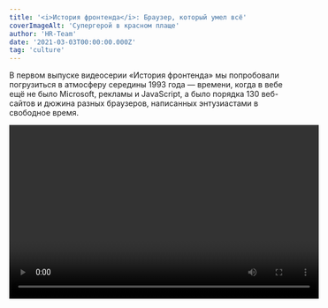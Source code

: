 ```yaml
---
title: '<i>История фронтенда</i>: Браузер, который умел всё'
coverImageAlt: 'Супергерой в красном плаще'
author: 'HR-Team'
date: '2021-03-03T00:00:00.000Z'
tag: 'culture'
---
```


<Subtitle>В первом выпуске видеосерии «История фронтенда» мы попробовали погрузиться в атмосферу середины 1993 года — времени, когда в вебе ещё не было Microsoft, рекламы и JavaScript, а было порядка 130 веб-сайтов и дюжина разных браузеров, написанных энтузиастами в свободное время.</Subtitle>

<Video width="560" height="315">
    <iframe 
        width="100%"
        height="100%"
        src="https://www.youtube.com/embed/7nrDctGYOIk" 
        frameborder="0" 
        allow="accelerometer clipboard-write; encrypted-media; gyroscope; picture-in-picture" 
        allowfullscreen
    />
</Video>
<Caption size='l'>
    Этот пост — статья-компаньон к видеоролику об истории фронтенд-разработки. Если вы его ещё не смотрели, сделайте это <a href="https://www.youtube.com/watch?v=7nrDctGYOIk" target="_blank">сейчас</a>.
</Caption>

**М**ы выяснили, что некоторые из вещей, которые кажутся нам куда более поздним изобретением (например, таблицы стилей, встроенный в HTML-страницу JavaScript-код, вкладки, отображение PDF и многое другое), в начале 90-х не только обсуждались, но и были реализованы на практике. Мало того, оказалось, что рядом с корявым юным вебом процветал мир «офлайн-гипермедиа». И царил в нём HyperCard — система, где можно было создавать нечто вроде media-rich веб-сайтов, со сложнейшими встроенными скриптами и анимацией… только вот доступных лишь с местного носителя. Именно HyperCard вдохновил вундеркинда по имени Пэй-Юань Вэй создать такой же могучий гипермедиа-браузер со скриптами, только в Интернете. Но тут ошеломляющий успех браузера Mosaic похоронил всех конкурентов — и история веба пошла своим путём, снова вернувшись к подобным технологиям лишь в следующие 10 лет.

**Мы поподробнее расскажем о некоторых вопросах, затронутых в ролике, — а заодно приведём цитаты из источников и ссылки на интересные материалы.**


## Реконструкция двух первых браузеров: LMB и WWW

Внимательный зритель, возможно, обратил внимание на качественную эмуляцию в видео двух первых браузеров, разработанных в ЦЕРН — графического WorldWideWeb (позже его переименовали в Nexus, по понятным причинам) и текстового Line Mode Browser. Зачастую программы из того времени не то что сложно сэмулировать — их вообще уже не найти!

<Video width="560" height="315">
    <iframe 
        width="100%"
        height="100%"
        src="https://www.youtube.com/embed/3c3Rt6QbHDw?start=5" 
        frameborder="0" 
        allow="accelerometer clipboard-write; encrypted-media; gyroscope; picture-in-picture" 
        allowfullscreen
    />
</Video>
<Caption size='s'>
    Для сравнения — вот запись настоящего WorldWideWeb на «живом» NeXT Cube.
</Caption>

Это погружение в историю стало возможным благодаря проекту WorldWideWeb Rebuild Project, организованного в честь тридцатилетия первого браузера (а вместе с ним и Веба). В 2019 году <a href="https://worldwideweb.cern.ch/colophon/" target="_blank">десяток волонтёров-«хакеров»</a> (в классическом смысле) со всего мира съехались в Швейцарию, где за пять дней штурмовки и прототипирования воссоздали эти браузеры с помощью JavaScript и React — а вдобавок сопроводили их наглядной исторической справкой и другими плюшками (вроде <a href="https://worldwideweb.cern.ch/timeline/" target="_blank">анимированной инфографики</a>: на ней видно, как несколько технологических направлений пересеклись в 1990 году в той самой судьбоносной точке).

На сайтах двух подпроектов можно прочитать про <a href="https://worldwideweb.cern.ch/code/" target="_blank">приключения команды с исходниками</a> (спойлер: единственный сохранившийся образец не удалось скомпилировать), узнать, как они воссоздали <a href="https://worldwideweb.cern.ch/typography/" target="_blank">«пиксельную» Гельветику</a> в векторе и как реализовали <a href="https://line-mode.cern.ch/makingof/" target="_blank">посимвольный вывод</a> старого терминала (с помощью чёрного «занавеса», который приоткрывается по квадратику).

А здесь можно прочитать <a href="https://adactio.com/articles/15975" target="_blank">расшифровку доклада</a> этой рабочей группы, где они рассказывают об историческом контексте своего проекта и о трудностях, которые им пришлось преодолеть, а также осмысляют историю Веба.

## NeXT умер, но дело его живёт

Заслуживает внимания и сама машина, на которой Тиму Бернерсу-Ли удалось так быстро и сравнительно легко разработать свой браузер. Он сам это не раз отмечает — мол, именно благодаря простой и удобной экосистеме NeXTSTEP он смог быстро реализовать свою идею, не тратя драгоценное время на написание собственного интерфейса или текстового движка

<Quote 
    type='black'
    author="Тим Бернерс-Ли" 
    linkText="Записка о браузере WorldWideWeb" 
    linkHref="https://www.w3.org/People/Berners-Lee/WorldWideWeb.html"
>
  Я написал программу на компьютере NeXT. Это дало мне преимущество в виде замечательных инструментов — классная была среда в целом. По сути, я мог за пару месяцев сделать то, что пришлось бы делать около года на других платформах, потому что на NeXT многое уже было сделано за меня. Там был конструктор приложений, где можно было делать меню быстрее, чем ты их придумываешь. Были все компоненты, чтобы сделать WYSIWYG («что вижу, то и будет», то есть прямое редактирование текста на экране, как он будет печататься или выводиться) текстовый процессор. Мне оставалось лишь добавить гипертекст (добавив подкласс объекта Text)
</Quote>

Инструменты, о которых говорит Бернерс-Ли — это NeXTSTEP, программный комплекс, поставлявшийся вместе с компьютером NeXT. В него входила не только операционная система (имевшая собственное название, Mach) и приложения вроде часов, почтового клиента и органайзера, но и полный комплекс средств разработки ПО. Задумка была в том, что владелец компьютера NeXT мог разработать на нём абсолютно любые приложения для того же NeXT (об этом прямо сказано во вступлении к <a href="http://vtda.org/docs/computing/NeXT/NeXT%200.9-1.0%20Release%20Description.pdf" target="_blank">Release Notes</a> к версии 0.9–1.0 системы).

Для этого, кроме языка Objective-C, в NeXTSTEP были встроены разнообразные «киты»: например, конструктор интерфейса и модуль текстового процессора с редактором стилей и WYSIWYG-редактированием.


<Video width="560" height="315">
    <iframe 
        width="100%"
        height="100%"
        src="https://www.youtube.com/embed/J36lUowZn8A?start=36" 
        frameborder="0" 
        allow="accelerometer clipboard-write; encrypted-media; gyroscope; picture-in-picture" 
        allowfullscreen
    />
</Video>
<Caption size='s'>
    Стив Джобс задвигает речь про всесильность своего компьютера для телезрителей (в которой мудро не упоминает ни одно из его реальных преимуществ). Фигурирует скрипач.
</Caption>

Так как идеологом всей этой системы был Стив Джобс, её наработки никуда не пропали: наоборот, её ноги до сих пор торчат из самых последних версий macOS.

Например, самый базовый класс для создания текста в macOS до сих пор <a href="https://developer.apple.com/documentation/appkit/nstext" target="_blank">называется NSText</a> (так же назывался стилевой движок, использованный Бернерсом-Ли). А входит он… правильно, в класс <a href="https://developer.apple.com/documentation/appkit/nsview" target="_blank">NSView</a>. И так далее — приставку NS довольно часто можно обнаружить в документации для разработки под Mac. И преемственность не только внешняя: так, <a href="https://developer.apple.com/library/archive/documentation/TextFonts/Conceptual/CocoaTextArchitecture/Introduction/Introduction.html" target="_blank">Cocoa text system</a>, система работы с текстом macOS, <a href="https://en.wikipedia.org/wiki/Cocoa_text_system" target="_blank">произошла</a> напрямую от NSText (посредством <a href="https://en.wikipedia.org/wiki/OpenStep" target="_blank">OpenStep</a> — официальной адаптации NeXTSTEP к другим платформам, которая в итоге сама <a href="https://en.wikipedia.org/wiki/Rhapsody_(operating_system)" target="_blank">легла в основу</a> Mac OS X).

<Video width="560" height="315">
    <iframe 
        width="100%"
        height="100%"
        src="https://www.youtube.com/embed/0sOyuiPtlok" 
        frameborder="0" 
        allow="accelerometer clipboard-write; encrypted-media; gyroscope; picture-in-picture" 
        allowfullscreen
    />
</Video>

А вот подробное видеосравнение интерфейса и возможностей NeXTSTEP с современным macOS. Тут уже лес торчащих ног застилает горизонт: от <a href="https://upload.wikimedia.org/wikipedia/en/1/1d/NeXTSTEP_desktop.png" target="_blank">стандартных менюшек и «док-панели»</a> до встроенных в систему шахмат и словаря. В современном macOS даже <a href="https://www.youtube.com/watch?t=394&v=0sOyuiPtlok&feature=youtu.be&ab_channel=ComputerClan" target="_blank">сохранилась одна gif-анимация</a> из NeXTSTEP!

**Да, а ещё на машинах NeXT разработали Doom и Quake.**

<Img 
    src='/images/dont-resize/ru/frontend-history-the-browser-that-could-do-everything/obama/all.gif' 
    alt='Барак Обама дропает микрофон' 
    withOutProcessing
    align='left'
>

## Многообраузие–1993: почему ЦЕРН не участвовал?

Что имел в виду Кайю, когда говорил про эту эпоху «Мы хотели от браузеров большего»? Если процитировать точнее, то он <a href="https://www.youtube.com/watch?t=283&v=x2GylLq59rI&feature=youtu.be&ab_channel=ChuckSeverance" target="_blank">выразился так</a>:

<Quote 
    type='black'
>
  ...Вот так же и с Mosaic. Он был довольно дрянной —  но его легче было установить. И он сразу обошёл то, что мы пытались сделать, — он просто нас на корню убил в части браузеров! Потому что мы пытались сделать более сложные вещи с браузером, чем Mosaic. Вот вам пример, что порой лучшее решение задавливают — или оно появляется гораздо позже, потому что лёгкое решение… Ну, оно как вирус, растёт быстрее всех.
</Quote>

Звучит немного непонятно: кто такие «мы» и что эти «мы» пытались сделать?

<Img imageName='photo_1' alt='Фотография Бернерса-Ли и Кайю' align='left'/>

Ведь Бернерса-Ли и Кайю нет среди создателей тогдашних популярных графических браузеров. Да, Кайю в какой-то момент написал первый простенький браузер для Macintosh (Samba), но в остальном был скорее менеджером, опытным ЦЕРНовским бюрократом, улаживающим дела; а браузер Бернерса-Ли для NeXT (Nexus) так никуда и не портировали. 

То есть, если читать краткую версию истории Веба, всё выглядит так: изобретатели предложили стандарт, выложили базовый фреймворк, сделали Веб общественным достоянием (кстати, как раз в результате многомесячного бодания Кайю с юридическим отделом ЦЕРН) — а потом умыли руки и уступили сцену молодым.

На самом деле у Бернерса-Ли было крайне чёткое и масштабное видение Веба как проекта — и очень сильные мнения по поводу того, какими должны быть веб-сайты, серверы и браузеры. Он крайне хотел «рулить» развитием Веба и пытался это делать. 

Но увы, размер его команды никогда не превышал 3-4 человек: сам Тим, Кайю и по одному практиканту у каждого (именно таким студентом был Жан-Франсуа Грофф, который упоминался в видео, — он написал библиотеки libwww, на которых были построены почти все ранние браузеры). У них просто не было людей, времени и денег на разработку сложных продуктов. Да, ЦЕРН обладал уникальным интернет-оборудованием (он был центром первого в Европе <a href="https://cerncourier.com/a/gigabits-the-grid-and-the-guinness-book-of-records/" target="_blank">мегабитного</a> бэкбона, первым установил мегабитную связь с США, а в 1991 году пропускал через себя <a href="https://information-technology.web.cern.ch/sites/information-technology.web.cern.ch/files/02_The%20role%20of%20CERN%20is%20the%20Internet-v6-Timing%2010-Museum.pptx" target="_blank">80% мирового интернет-трафика</a>) — но Веб оставался личным проектом Бернерса-Ли (как бы побочным продуктом его деятельности по улучшению интранета ЦЕРН и созданию удобной адресной книги для сотрудников).

<Video width="560" height="315">
    <iframe 
        width="100%"
        height="100%"
        src="https://www.youtube.com/embed/sBkY5NG3tck" 
        frameborder="0" 
        allow="accelerometer clipboard-write; encrypted-media; gyroscope; picture-in-picture" 
        allowfullscreen
    />
</Video>
<Caption size='s'>
    В этом видео Жан-Франсуа Грофф рассказывает, как встроил в рабочий церновский NeXT «хак», который открыл доступ гостевым пользователям по телнету: так они могли впервые запустить браузер и скачать свой (специалисты по безопасности пробивают лоб рукой).
</Caption>

<Video width="560" height="315">
    <iframe 
        width="100%"
        height="100%"
        src="https://www.youtube.com/embed/rKaAVobE-3k?start=1562" 
        frameborder="0" 
        allow="accelerometer clipboard-write; encrypted-media; gyroscope; picture-in-picture" 
        allowfullscreen
    />
</Video>
<Caption size='s'>
    А в этом <a href="https://www.youtube.com/watch?t=1561&v=rKaAVobE-3k&feature=youtu.be&ab_channel=ComputerHistoryMuseum" target="_blank">полуторачасовом интервью</a> Музею компьютерных технологий  Жан-Франсуа Грофф вспоминает об инструментах, которые тогда использовал, и вообще о своей жизни в ЦЕРНе. Например: «У меня тогда вся жизнь была в emacs, такой текстовый редактор, который мог всё, только разве что кофе не варил». А ещё он ночами работал, а днём катался на лыжах! Полную расшифровку видео см. <a href="https://computerhistory.org/wp-content/uploads/2016/08/CHM-Oral-History-Groff-102702210-05-01.pdf" target="_blank">здесь</a>.
</Caption>

Поэтому Бернерс-Ли тратил всё своё время и силы, пытаясь повлиять на тех, кто мог «раскрутить» Веб и стать его первыми «звёздами». —  Так, в 1992 году он выторговал у начальства командировку в США и объехал там всех людей, которые разрабатывали тогда браузеры (про его полный надежд визит к Пэй-Юань Вэю см. ниже).
Но большинство тогдашних веб-разработчиков так и остались «любителями».
Конечно, в отличие от одержимого Бернерса-Ли, им трудно было представить новый мир, где Вебом пользуется каждый, а веб-разработчики влияют на все сферы жизни. Поэтому, хотя они и работали в свободное время и не за страх, а за совесть, они не возлагали больших надежд на это хобби.


> **Бесполезный факт:** из всех ранних браузеров только один не базировался на библиотеке Гроффа libwww: это был Cello. Его автор Том Брюс написал интерпретатор и движок своего браузера с нуля. Вот тут Грофф слегка <a href="https://youtu.be/rKaAVobE-3k?t=1647" target="_blank">впечатляется</a>, узнав об этом в 2009 году.

К примеру, финские студенты, которые разработали один из первых браузеров Erwise, забросили свою программу после первой же версии и разбежались после выпуска. Другие, как Дэйв Рэггетт и Пэй-Юань Вэй, воспринимали свои браузеры прежде всего как научные инструменты для отработки новых технологий — **им не приходила в голову мысль сделать свой браузер коммерческим продуктом и прославиться**.

А тщеславному и общительному Марку Андриссену — пришла: как известно, он первым стал воспринимать свой браузер как продукт, а его разработку и поддержку — как работу. Но об этом в следующий раз — когда начнутся браузерные войны, а сам Андриссен станет одной из влиятельных сил, диктующих пути развития фронтенда.

## Неслучайная простота HTML

<Img imageName='photo_2' alt='Скриншот из редактора кода с тегами html' align='left'/>
<Caption size='s'>
    У первой версии HTML никогда не было номера; обычно её называют «0.9».
    <div>Впрочем, сразу после неё вышла версия 2.0.</div>
</Caption>

Язык разметки HTML за много лет претерпел много изменений, малых и больших. Но в нашем ролике можно увидеть, насколько радикально, даже шокирующе простым он был в самый момент своего появления.
И если вчитаться в историю работы его создателя Бернерса-Ли, можно понять, что это неслучайно. Он намеренно сделал HTML настолько простым и компактным, насколько мог, — и подчеркивал, что фокус в развитии Веба не должен идти по пути усложнения HTML, который он воспринимал лишь как связку, «клей» для других компонентов (исполняемого кода, медиаконтента и т. п.). Сам Бернерс-Ли сравнивал Веб с рыночной экономикой, а HTTP и HTML — с валютой, то есть единой конвенцией взаимодействия при бесконечном разнообразии товаров и услуг.

<Img imageName='photo_3' alt='Скриншот из редактора кода с тегами html' align='left'/>

**Мало того, простота HTML имела стратегические и дипломатические цели**. Так Бернерс-Ли надеялся снизить «боль адаптации» внутри ЦЕРНа — то есть на первом рубеже внедрения технологии. А на более широком уровне — максимально устранить «боль» от потребления веб-контента на любых комбинациях «железа», операционных систем и программ.

<Quote 
    type='black'
    linkText="Weaving the Web, T. Berners-Lee, 2000, p. 41" 
    linkHref="https://www.w3.org/People/Berners-Lee/Weaving/Overview.html"
>
  Так как я знал, что будет сложно убедить весь мир использовать новую информационную систему, я хотел перетянуть на свою сторону всех, кого мог.
</Quote>

Именно поэтому он сделал HTML внешне похожим на SGML (которым в виде SGML GUID пользовались в ЦЕРНе; <a href="https://www.w3.org/History/1992/nfs_dxcern_mirror/rpc/doc/User/rpcuser.sgml" target="_blank">пример</a>). Благодаря этому ЦЕРН столь безболезненно перешёл на WWW: порой уже существующие рабочие SGML-документы можно было превратить в читабельный HTML, просто <a href="https://www.w3.org/2012/08/history-of-the-web/origins.htm#c6p3" target="_blank">сменив</a> расширение файла с .sgml на .html! 

Поэтому же HTML так легко прощал ошибки: в отличие от идеологии SGML, он вообще не требовал строгого оформления документа (например, тегов `<body>` и `<head>` тогда ещё просто не было); а его интерпретатор просто обрабатывал знакомые теги, игнорировал и не отображал незнакомые — а всё, что осталось, выводил текстом.

Брайан Карделл (<a href="https://dev.opera.com/authors/brian-kardell/" target="_blank">Brian Kardell</a>) в своей «Крат(ень)кой истории Вселенной Веба» <a href="https://bkardell.com/blog/Brief-ish-History-of-The-Web-Part-2.html" target="_blank">приводит</a> красноречивый пример — самый старый из сохранившихся HTML-документов от 3 декабря 1990 года (<a href="https://www.w3.org/2012/08/history-of-the-web/origins.htm#c6p3" target="_blank">ссылка</a>). 

В нём нет ни `doctype`, ни `<html>`, ни `<head>`, ни `<title>`, ни `<body>`. А в конце — закрывающий тег с перепутанными буквами (`</lo>` вместо `</ol>`). И ничего: он отображался тогда, и легко отобразится на любой машине сейчас, в 2020 году! **Вот поэтому HTML и был задуман столь простым**.

## Баллада про HyperCard

<Video width="560" height="315">
    <iframe 
        width="100%"
        height="100%"
        src="https://www.youtube.com/embed/v9o5Ld8hpug"
        frameborder="0" 
        allow="accelerometer clipboard-write; encrypted-media; gyroscope; picture-in-picture" 
        allowfullscreen
    />
</Video>

В видео не упоминается об этом прямо, но HyperCard был в США по-настоящему популярным. Сейчас читать об этом очень странно — настолько успела забыться эта система. Но она породила массу интересных и колоритных проектов, которые ощущаются как какой-то альтернативный, ретрофутуристический веб-до-веба. Перечислим некоторые из них.

### Whole Earth Catalog

Один из самых знаковых HyperCard-продуктов, идеальная встреча двух идей и концепций — это оцифрованная гипертекстовая версия <a href="https://en.wikipedia.org/wiki/Whole_Earth_Catalog" target="_blank">Whole Earth Catalog</a>. Этот справочник продвинутого искателя (хиппи, анархиста, мейкера, сторонника жизни off-the-grid — словом, человека контркультуры) сам по себе был предтечей интернета. Стив Джобс <a href="https://news.stanford.edu/news/2005/june15/jobs-061505.html" target="_blank">назвал</a> его «одной из библий моего поколения, ’Гуглом’ за 35 лет до создания ‘Гугла’».

<Img imageName='photo_4' alt='Скриншот HyperCard-продукта Whole Earth Catalog' align='left'/>

Cоздатель WEC, <a href="https://en.wikipedia.org/wiki/Stewart_Brand" target="_blank">Стюарт Бренд</a>, в конце шестидесятых задумал его как всемирную базу знаний и инструментов для продвинутых людей будущего — от полезных товаров и способов построить дом или перегнать брагу до книг по самоорганизации и финансовой независимости. Его девиз, с которого каталог начинался: «Мы стали подобны богам — стоит научиться делать это хорошо» (We are as gods and might as well get good at it).

<Img imageName='photo_5' alt='Фото диска и скриншот интерфейса Whole Earth Catalog' align='left'/>

Ну а в 1988 году WEC был в виде уже <a href="https://www.nngroup.com/articles/cdrom/" target="_blank">настоящего, всамделишного гипертекста</a>, на 9742 карточках и одном компакт-диске, всего за $150. Весило всё это 413 MB (из которых звук занимал 344 MB). Монументальная вещь.

<Img imageName='photo_6' alt='Cкриншоты интерфейса Whole Earth Catalog' align='left'/>
<Caption size='s'>
    Благодаря Internet Archive теперь его можно запустить <a href="https://blog.archive.org/2020/07/08/the-whole-earth-on-cd-rom-in-hypercard-in-your-browser/" target="_blank">прямо в браузере</a>
.
</Caption>

## Beyond Cyberpunk

Ещё одна культовая энциклопедия, на этот раз попытка собрать в одном месте всё про киберпанк, и сделать это круто — так же круто, как тогда ощущался сам этот… жанр? стиль? культура?

Пока журналы вроде Mondo 2000 <a href="https://aphelis.net/wp-content/uploads/2012/06/Mondo_2000_magazine_issue_10_1993_RU_a_Cyberpunk_p30.jpg" target="_blank">шутили про несуществующую субкультуру «киберпанков»</a> (нет, эта фотография — <a href="https://www.mondo2000.com/2017/08/30/r-u-a-cyberpunk-well-r-u-punk/" target="_blank">не всерьёз</a>), коллектив гиковской BBS (электронной доски объявлений) под названием The Well решил создать своё «гипермедиа» про любимый жанр: со списком главных и новых произведений, подборкой статей и эссе, рецензиями на книги и фильмы. И, конечно, с крутейшей анимацией, звучками, случайными глитчами и прочими эффектами киберпространства.

<Img imageName='photo_7' alt='Фото диска Beyond Cyberpunk' align='left'/>

Результат превзошёл их самые дикие мечты. Во-первых, в качестве участников и авторов текстов отметилась вся элита тусовки (включая <a href="https://ru.wikipedia.org/wiki/%D0%A1%D1%82%D0%B5%D1%80%D0%BB%D0%B8%D0%BD%D0%B3,_%D0%91%D1%80%D1%8E%D1%81" target="_blank">Брюса Стерлинга</a>, <a href="https://ru.wikipedia.org/wiki/%D0%A0%D1%8E%D0%BA%D0%B5%D1%80,_%D0%A0%D1%83%D0%B4%D0%B8" target="_blank">Руди Ракера</a> и <a href="https://ru.wikipedia.org/wiki/%D0%9B%D1%8D%D0%B9%D0%B4%D0%BB%D0%BE%D1%83,_%D0%9C%D0%B0%D1%80%D0%BA" target="_blank">Марка Лейдлоу</a>). Во-вторых, сам получившийся продукт стал невероятно вирусным: о нём рассказывали, им восхищались, его переписывали, с его персонажами носили мерч, его представляли в галереях и на страницах газет.

<Img imageName='photo_8' alt='Изображение логотипа Beyond Cyberpunk’а' align='left'/>
<Caption size='s'>
    А вот и сама стопка <a href="https://archive.org/details/BeyondCyberpunkMacintosh" target="_blank">в эмуляторе на archive.org</a>.
</Caption>

Среди знаменитых фанатов BCP были Робин Уильямс, Лили Томлин, Уильям Шетнер и Билли Айдол (его киберпанк так впечатлил, что он записал про это <a href="https://www.youtube.com/watch?v=IKFPdf8-Uew" target="_blank">целый альбом</a>, которого до сих пор стесняются все поклонники киберпанка), а также режиссёр «Военных игр» Джон Бэдхем:; его футболка с девочкой-маскотом BCP Kata Sutra так понравилась актрисе Бриджит Фонда, что та <a href="https://boingboing.net/2014/09/12/into-the-future-the-making-of.html" target="_blank">выклянчила её себе</a>.

**Сегодня в сети существует <a href="http://www.streettech.com/bcp/" target="_blank">веб-версия Beyond Cyberpunk</a>: расширенная, дополненная… но совсем не такая волшебная.**

## Myst и Cyan

Даже если бы в HyperCard, программе для создания презентаций и картотек, просто создали хоть сколько-то популярную игру — это уже было бы интересно. Но в ней создали Myst — самую успешно продаваемую в истории игру для PC (лишь через 9 лет её обошли The Sims), первый игровой killer app для CD-дисководов и одну из самых важных PC-игр в принципе.

<Img imageName='photo_9' alt='Фото содержания издания Myst' align='left'/>

Это был не первый опыт Cyan Inc. с HyperCard: до этого её основатели братья Миллер создали в программе целых три псевдоквеста. «Псевдо» они не потому, что плохие: идеей Миллеров было создавать «игры-игрушки» для детей, без концовки и условий победы. В этих играх (<a href="https://store.steampowered.com/app/63630/The_Manhole_Masterpiece_Edition/" target="_blank">The Manhole</a>, <a href="https://store.steampowered.com/app/63620/Cosmic_Osmo_and_the_Worlds_Beyond_the_Mackerel/" target="_blank">Cosmic Osmo and the Worlds Beyond the Mackerel</a> и <a href="https://store.steampowered.com/app/63640/Spelunx_and_the_Caves_of_Mr_Seudo/" target="_blank">Spelunx</a>) игрок просто путешествовал по забавным и сюрреалистичным закольцованным мирам, тыкал в предметы и персонажей и наблюдал за эффектом.

<Video width="560" height="315">
    <iframe 
        width="100%"
        height="100%"
        src="https://www.youtube.com/embed/t4wqbzb1xc0"
        frameborder="0" 
        allow="accelerometer clipboard-write; encrypted-media; gyroscope; picture-in-picture" 
        allowfullscreen
    />
</Video>
<Caption size='s'>
    Ремастер-версия игры The Manhole — с закадровой озвучкой и цветной графикой.
</Caption>

Делая Myst, Миллеры сохранили фирменную любовь к сюру, но добавили в рецепт сложные головоломки и более взрослую эстетику (и лишь потом, со скрипом — куцый сюжет). Игра нагрузила HyperCard до предела: из программы <a href="http://myst.patchallel.com/myst_fl.html" target="_blank">вырезали</a> все лишние модули и управляли ей через XCMD-команды. Всего в игре было больше 2500 карточек, с отдельными стопками для каждой из «Эпох» (миров). 

<Video width="560" height="315">
    <iframe 
        width="100%"
        height="100%"
        src="https://www.youtube.com/embed/94pzx_9LkVI?start=666"
        frameborder="0" 
        allow="accelerometer clipboard-write; encrypted-media; gyroscope; picture-in-picture" 
        allowfullscreen
    />
</Video>
<Caption size='s'>
    Ролик о создании Myst. Можно видеть окно со скриптом на HyperTalk.
</Caption>

Создатели <a href="http://myst.patchallel.com/myst_fl.html" target="_blank">говорили</a>, что благодаря HyperCard они имели возможность быстро менять в программе что угодно до самого релиза — ведь HyperCard не компилировался, а содержимое карточек и стопок можно было в любой момент отредактировать напрямую.

<Quote 
    type='black'
    author="Рэнд Миллер"
>
  Чувствую, если бы мы писали Myst на C или Pascal, мы бы до сих пор над ним сидели.
</Quote>

## Сожаления Аткинсона

В ролике упоминается, что Билл Аткинсон, создатель HyperCard, жалел о том, что не догадался сделать его сетевым. Об этом можно прочесть в <a href="https://www.wired.com/2002/08/hypercard-what-could-have-been/" target="_blank">статье</a> о нём в Wired:

<Quote 
    type='black'
    author="Билл Аткинсон"
    linkText="интервью WIRED, 2002" 
    linkHref="https://www.wired.com/2002/08/hypercard-what-could-have-been/"
>
  Со временем я осознал, что промахнулся с HyperCard. Я вырос в «Эпл», в «культуре коробочек». Если бы вырос бы в фирме Sun с её «культурой сетей», быть может, HyperCard стал бы первым веб-браузером. <...> Я думал, что связать всех людей по сети — это фантазёрство. Как же я ошибался.
</Quote>

Кто знает? Выйди HyperCard в интернет — может быть, Apple смог бы определить всю инфраструктуру и форматы будущего веба; а потом, используя это как рычаг, всё-таки опрокинул бы «Майкрософт»! Но вышло иначе.

<Video width="560" height="315">
    <iframe 
        width="100%"
        height="100%"
        src="https://www.youtube.com/embed/ejdgTVj7ZG8?start=402"
        frameborder="0" 
        allow="accelerometer clipboard-write; encrypted-media; gyroscope; picture-in-picture" 
        allowfullscreen
    />
</Video>

А вот творческий вечер Аткинсона, где он сравнивает HyperCard с open source и «гитхабом до гитхаба» — потому что сами скрипты стопок были читаемыми и открытыми: ими обменивались подобно свободному ПО или панк-зинам.

>**Тёплый, ламповый апп**
>
>Сегодня создатель HyperCard Билл Аткинсон — фотограф дикой природы. Он создал <a href="https://apps.apple.com/us/app/photocard-by-bill-atkinson/id333208430" target="_blank">собственное приложение для AppStore</a>, которое позволяет создать, распечатать и послать почтовую открытку по почте прямо из iPhone или iPad: внутри можно выбрать одну из фотографий Билла или загрузить свою, украсить это дело стикерами и шаблонами (его собственного дизайна) и написать послание. 
>
>Самое странное, что после этого макет отправляется на почту самому Аткинсону — тот каждый день встаёт в 5 утра, отсылает макеты в типографию, а потом рассылает конверты по почте. Он говорит, что больше всего в жизни гордится этим приложением и его возможностями. Такие дела.
>
>И сам Билл, и его жена <a href="https://www.wired.com/2002/08/hypercard-what-could-have-been/" target="_blank">до сих пор используют</a> HyperCard. Он написал себе адресную книгу и приложения для работы и обновления веб-сайта; а его жена, Сиу полностью управляет семейным бизнесом через большую стопку HyperCard собственной разработки..

## HyperCard сегодня

Множество случайно сохранившихся стопок можно найти в специальной коллекции на <a href="https://archive.org/details/hypercardstacks" target="_blank">archive.org</a>. Нет-нет и вспомнят о системе на YouTube:

<Video width="560" height="315">
    <iframe 
        width="100%"
        height="100%"
        src="https://www.youtube.com/embed/_h92eJI33Gk"
        frameborder="0" 
        allow="accelerometer clipboard-write; encrypted-media; gyroscope; picture-in-picture" 
        allowfullscreen
    />
</Video>
<Caption size='s'>
    Усидчивый блогер обозревает различные игры под HyperCard
</Caption>

А на инди-игровой платформе Itch.io даже провели тематический игровой джем, <a href="https://itch.io/jam/merveilles-hyperjam/entries" target="_blank">Merveilles HyperJam</a>. Одной из созданных игр стал стильный «демейк» культового Silent Hill P. T.:

<Video width="560" height="315">
    <iframe 
        width="100%"
        height="100%"
        src="https://www.youtube.com/embed/f2ft1uovxaQ"
        frameborder="0" 
        allow="accelerometer clipboard-write; encrypted-media; gyroscope; picture-in-picture" 
        allowfullscreen
    />
</Video>

## Ещё больше про Пэй-Юань Вэя и его «Виолу»!

**Казалось бы, видео и так целиком посвящено восхвалению браузера ViolaWWW — куда уж дальше? Но поверьте,: там действительно есть ещё о чём поговорить.**

<Img imageName='photo_10' alt='Фотография Пэй-Юань Вэй' align='left'/>
<Caption size='s'>
    Одна из двух фотографий Вэя,
    <div>которые получается найти в «гугле».</div>
</Caption>

Начнём с мимоходом брошенной ремарки, из которой следует, что Пэй-Юань Вэй тогда чуть было не создал собственный Веб (т. е. инфраструктуру для сетевого гипертекста). Конкретно об этом пишут Р. Кайю и Ж. Жильи в книге «Как зарождался Веб»:

<Quote 
    type='black'
    linkText="How the Web Was Born, R. Cailliau & J. Gillies, 2000, p. 214" 
    linkHref="https://books.google.ru/books?id=pIH-JijUNS0C&pg=PA214&redir_esc=y#v=onepage&q&f=false"
>
  Оболочка X Window была системой на базе Unix, поэтому TCP/IP в неё уже был встроен, и использовать Интернет было вполне логично. Теперь вопрос был в том, как пересылать его «Viola-страницы» через Интернет. [Вэй] был на грани того, чтобы независимо изобрести сетевой гипертекст. “И тут я читаю e-mail Тима про World Wide Web”, вспоминает он. “URL — это было очень, очень умно; это было точно то, что мне нужно”. Он послал Тиму письмо, мол, “хочу написать браузер под иксы”. “Хорошая идея”, ответил ему Тим в рассылке www-talk 9 декабря [1991 г.]. Через четыре дня Пэй Вэй объявил на www-talk о том, что создал браузер.
</Quote>

Эта догадка может показаться натянутой. Но, вчитываясь в историю Вэя и оценивая амбициозность его идей, становится даже странно — насколько резко и полностью он исчез из публичного пространства интернет-разработки. 

<Img imageName='photo_11' alt='Фотография Тим Бернерс-Ли' align='left'/>

Тот же Тим Бернерс-Ли был в прямом смысле его фанатом. Он буквально осыпал Вэя похвалами при любой возможности, и постоянно напоминал о его важной роли в развитии Веба. В 1998 году, принимая почётное членство в академии ЦЕРН, Бернерс-Ли в своей речи <a href="https://bkardell.com/blog/Brief-ish-History-of-The-Web-Part-3.html" target="_blank">сказал</a>:

<Quote type='black'>
  Должен сказать, что мне даже как-то неловко получать это почётное звание, когда есть такие люди, как Пэй Вэй… [который] прочитал о World Wide Web в рассылке и сразу создал очень интересный программный продукт — интерпретируемый язык, который мог посылать код по сети и общаться с экраном (sic)… Вообще, всё то, что он делал, далеко опередило своё время
</Quote>

<Img imageName='photo_12' alt='Фото книги Weaving the Web' align='left' withBigMargin/>

Глубину пиетета можно оценить и в книге «Сплетая Паутину» (Weaving the Web), где в рассказе о своём «паломничестве» в американские центры развития Веба (см. выше) Бернерс-Ли пишет следующее:

<Quote 
    type='black'
    linkText="Weaving the Web, T. Berners-Lee, 2000, p. 63" 
    linkHref="https://www.w3.org/People/Berners-Lee/Weaving/Overview.html"
>
    ...Также я встретился с Пэй Вэем, он всё ещё учился в U.C. Berkeley. Хотя Viola уже привлекла к себе внимание, сложность в её установке мешала её популярности. Мы встретились в кафе близ Сан-Франциско: моей целью было убедить его сделать установку удобнее* и внедрить функцию редактирования (я всё держался за этот идеал). Но Вэя прежде всего интересовала Viola как язык программирования; Веб для него был лишь одной из сфер применения. Я пытался подбодрить его, но без нажима. В конце концов, Viola тогда невероятно активно расширяла охват Веба. Отчасти я хотел встретить его просто чтобы сказать: “Спасибо, ты молодец”.

    Меня удивило, насколько скромно он держался и без зазнайства относился к своим идеям — учитывая, насколько классный у него был продукт. Когда я поздравил его и сказал, что, если «Виолу» развивать, она станет флагманом мира браузеров, Вэй улыбнулся и возразил, что лучше оставит свою программу личным инструментом для исследований. Позже он станет членом Digital Media Group в O’Reilly & Associates… под началом Дейла Доэрти — одного из апологетов раннего веба, который тогда создавал кучу новых интернет-продуктов. Там Вэй использовал «Виолу», чтобы демонстрировать новые онлайн-продукты с использованием разных стилей
</Quote>

На первый взгляд кажется, что Бернерс-Ли ослеплён необъяснимой любовью. Но, скорее всего, он просто ясно видел, куда должны двигаться браузеры, и хотел, чтобы их развивал именно визионер Вэй, а не прагматичный Марк Андриссен с его Mosaic (с ним Бернерс-Ли в эту поездку тоже встречался).

<Img imageName='photo_13' alt='Фото книг O’Reilly & Associates' align='left' />
<Caption size='s'>
    Кстати: O’Reilly & Associates, куда захантили Вэя, — это то самое легендарное издательство книг по программированию со <a href="https://www.oreilly.com/animals.csp" target="_blank">зверюшками</a>! (ну или <a href="https://www.reddit.com/r/shittyprogramming/comments/a6w124/rare_oreilly_books/" target="_blank">так</a>) Их начальник Дейл Доэрти прославился своим чутьём: он помогал популяризовать Unix, стоял у истоков консорциума W3C и придумал термин «Веб 2.0». Именно издательство O’Reilly создало первый в мире коммерческий веб-портал Global Network Navigator (он же первый сайт с платной рекламой) — в том же 1993 году.
</Caption>

Трагичность ситуации заключалась в том, что Вэй полностью отдавал себе отчёт в своих инновациях: он прямо говорил, что в будущем можно будет встроить функционал любых программ в браузер (как мы и делаем сегодня), полностью забыть о вопросе несовместимости форматов и об установке программ. Он также очень упорно шёл к реализации своих идей: после диплома устроился в вычислительный центр, чтобы продолжить работу над Viola, а позже развивал этот комплекс в компании O'Reilly.

<Img imageName='photo_14' alt='Фото книг O’Reilly & Associates' align='left' />

Но он не внял мольбам Бернерса-Ли, который уже тогда понимал: лишь масштабный народный успех ViolaWWW мог бы запустить Вэя на вершину, с которой он смог бы диктовать Вебу свои идеи. И всё, что для этого было нужно — сосредоточиться на самом браузере: облегчить установку* и портировать на другие платформы. А Вэй «улыбнулся и возразил».

>\* ViolaWWW действительно был крайне неудобен для новых пользователей: нужно было скачать runtime языка Viola, установить (при этом возникало немало багов и проблем), а уже в нём запускать сам браузер. И это не говоря об отсутствии портов на любые системы, кроме X Window.

**Вместо Viola «взлетел» Mosaic Марка Андриссена, чьи представления о развитии Веба резко расходились с идеями Бернерса-Ли. О его презрении к самой идее веб-стилей и «борьбе со стандартами» мы расскажем в следующих выпусках сериала, посвящённых CSS и последствиям «войны браузеров» для фронтенд-разработки.**

На этом всё. До следующей серии.

## P. S.: дополнительные источники и материалы по ViolaWWW

Вот <a href="https://web.archive.org/web/20060820145711/http://www.xcf.berkeley.edu/~wei/viola/violaHome.html" target="_blank">здесь</a> (через архив зеркала архива!) можно увидеть старый сайт ViolaWWW, где автор демонстрирует его различные уникальные особенности — включая скриншоты работающих приложений-в-странице и других важных фич. Для особенно любопытных — <a href="https://web.archive.org/web/19990127141653/http://www-pcd.stanford.edu/workshop/slides/wei/talk.html" target="_blank">конспект доклада Вэя о расширяемости браузеров</a>, который он зачитал в Стэнфорде в 1994 году. Также <a href="https://en.wikipedia.org/wiki/ViolaWWW#Firsts" target="_blank">на странице браузера в «Википедии»</a> есть несколько примеров кода на Viola для самых инновационных функций ViolaWWW.

<Video width="560" height="315">
    <iframe 
        width="100%"
        height="100%"
        src="https://www.youtube.com/embed/sbK8PNhDRVM?start=516"
        frameborder="0" 
        allow="accelerometer clipboard-write; encrypted-media; gyroscope; picture-in-picture" 
        allowfullscreen
    />
</Video>
<Caption size='s'>
    А вот смелый товарищ запускает раннюю версию ViolaWWW на виртуальной машине; в том числе можно увидеть демо-апплеты на сайте браузера.
</Caption>

>Напоследок проясним вопрос с хронологией: почему именно 1993 год? Внимательный зритель может отметить, что Пэй-Юань Вэй <a href="https://lists.w3.org/Archives/Public/www-talk/1991NovDec/0023.html" target="_blank">написал</a> в www-talk о том, что собрал демо браузера, в декабре 1991 года; а версия 1.0 ViolaWWW вышла весной 1992 г. Уже в январе 1992 Бернерс-Ли вслух <a href="https://lists.w3.org/Archives/Public/www-talk/1992JanFeb/0002.html" target="_blank">поражается</a>, насколько браузер быстрый. А в первой релизной версии уже было большинство удачных UI-решений.
>
>Но настоящей зрелости (включая полную поддержку встроенных скриптов) ViolaWWW достиг именно весной 1993 года. Это своего рода ключевой момент: только что вышла самая первая версия Mosaic, но пока ещё активно развиваются все упомянутые браузеры. Этот переломный момент мы и выбрали.
>
>И последняя нестыковка: официальная дата публикации библиотеки libwww — ноябрь 1992 г. Как же Вэй мог на неё опираться в конце 1991? Ответ простой: в интервью Музею компьютерных технологий Жан-Франсуа Грофф <a href="https://computerhistory.org/wp-content/uploads/2016/08/CHM-Oral-History-Groff-102702210-05-01.pdf" target="_blank">уточняет</a>, что ранние версии библиотек были доступны ещё с весны 1991, просто у них не было названия. Ими и воспользовался Вэй.